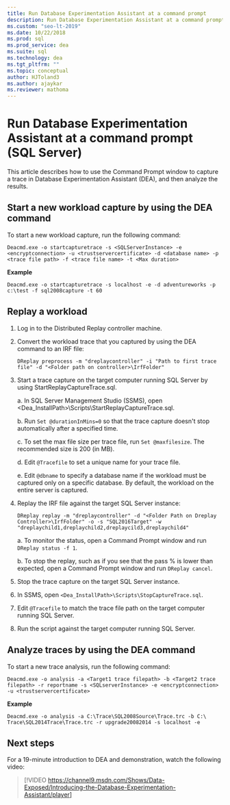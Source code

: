 ```yaml
---
title: Run Database Experimentation Assistant at a command prompt
description: Run Database Experimentation Assistant at a command prompt
ms.custom: "seo-lt-2019"
ms.date: 10/22/2018
ms.prod: sql
ms.prod_service: dea
ms.suite: sql
ms.technology: dea
ms.tgt_pltfrm: ""
ms.topic: conceptual
author: HJToland3
ms.author: ajaykar
ms.reviewer: mathoma
---
```


# Run Database Experimentation Assistant at a command prompt (SQL Server)

This article describes how to use the Command Prompt window to capture a trace in Database Experimentation Assistant (DEA), and then analyze the results. 

## Start a new workload capture by using the DEA command

To start a new workload capture, run the following command:

`Deacmd.exe -o startcapturetrace -s <SQLServerInstance> -e <encryptconnection> -u <trustservercertificate> -d <database name> -p <trace file path> -f <trace file name> -t <Max duration>`

**Example**

`Deacmd.exe -o startcapturetrace -s localhost -e -d adventureworks -p c:\test -f sql2008capture -t 60`

## Replay a workload

1.  Log in to the Distributed Replay controller machine.
2.  Convert the workload trace that you captured by using the DEA command to an IRF file:

    `DReplay preprocess -m "dreplaycontroller" -i "Path to first trace file" -d "<Folder path on controller>\IrfFolder"`

3.  Start a trace capture on the target computer running SQL Server by using StartReplayCaptureTrace.sql.
       
    a.  In SQL Server Management Studio (SSMS), open <Dea_InstallPath\>\Scripts\StartReplayCaptureTrace.sql.
    
    b.  Run `Set @durationInMins=0` so that the trace capture doesn't stop automatically after a specified time.
    
    c.  To set the max file size per trace file, run `Set @maxfilesize`. The recommended size is 200 (in MB).
    
    d.  Edit `@Tracefile` to set a unique name for your trace file.
    
    e.  Edit `@dbname` to specify a database name if the workload must be captured only on a specific database. By default, the workload on the entire server is captured. 
4.  Replay the IRF file against the target SQL Server instance:

    `DReplay replay -m "dreplaycontroller" -d "<Folder Path on Dreplay Controller>\IrfFolder" -o -s "SQL2016Target" -w "dreplaychild1,dreplaychild2,dreplaycild3,dreplaychild4"`
        
    a.  To monitor the status, open a Command Prompt window and run `DReplay status -f 1`.
        
    b.  To stop the replay, such as if you see that the pass % is lower than expected, open a Command Prompt window and run `DReplay cancel`.

5.  Stop the trace capture on the target SQL Server instance.
6.  In SSMS, open `<Dea_InstallPath>\Scripts\StopCaptureTrace.sql`.
7.  Edit `@Tracefile` to match the trace file path on the target computer running SQL Server.
8.  Run the script against the target computer running SQL Server.

## Analyze traces by using the DEA command

To start a new trace analysis, run the following command:

`Deacmd.exe -o analysis -a <Target1 trace filepath> -b <Target2 trace filepath> -r reportname -s <SQLserverInstance> -e <encryptconnection> -u <trustservercertificate>`

**Example**

`Deacmd.exe -o analysis -a C:\Trace\SQL2008Source\Trace.trc -b C:\ Trace\SQL2014Trace\Trace.trc -r upgrade20082014 -s localhost -e`

## Next steps

For a 19-minute introduction to DEA and demonstration, watch the following video:

> [!VIDEO https://channel9.msdn.com/Shows/Data-Exposed/Introducing-the-Database-Experimentation-Assistant/player]
